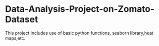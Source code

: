 # Data-Analysis-Project-on-Zomato-Dataset
This project includes use of basic python functions, seaborn library,heat maps,etc.
